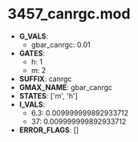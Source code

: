 # 3457_canrgc.mod

- **G_VALS**:
  - gbar_canrgc: 0.01
- **GATES**:
  - h: 1
  - m: 2
- **SUFFIX**: canrgc
- **GMAX_NAME**: gbar_canrgc
- **STATES**: ['m', 'h']
- **I_VALS**:
  - 6.3: 0.009999999892933712
  - 37: 0.009999999892933712
- **ERROR_FLAGS**: []
